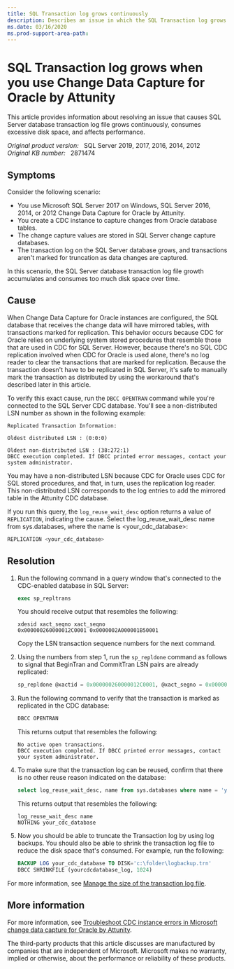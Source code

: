 ```yaml
---
title: SQL Transaction log grows continuously
description: Describes an issue in which the SQL Transaction log grows continuously, and this eventually consumes excessive disk space and affects performance. This issue occurs when you use Change Data Capture for Oracle by Attunity. A workaround is provided.
ms.date: 03/16/2020
ms.prod-support-area-path:
---
```

# SQL Transaction log grows when you use Change Data Capture for Oracle by Attunity

This article provides information about resolving an issue that causes SQL Server database transaction log file grows continuously, consumes excessive disk space, and affects performance.

_Original product version:_ &nbsp; SQL Server 2019, 2017, 2016, 2014, 2012  
_Original KB number:_ &nbsp; 2871474

## Symptoms

Consider the following scenario:

- You use Microsoft SQL Server 2017 on Windows, SQL Server 2016, 2014, or 2012 Change Data Capture for Oracle by Attunity.
- You create a CDC instance to capture changes from Oracle database tables.
- The change capture values are stored in SQL Server change capture databases.
- The transaction log on the SQL Server database grows, and transactions aren't marked for truncation as data changes are captured.

In this scenario, the SQL Server database transaction log file growth accumulates and consumes too much disk space over time.

## Cause

When Change Data Capture for Oracle instances are configured, the SQL database that receives the change data will have mirrored tables, with transactions marked for replication. This behavior occurs because CDC for Oracle relies on underlying system stored procedures that resemble those that are used in CDC for SQL Server. However, because there's no SQL CDC replication involved when CDC for Oracle is used alone, there's no log reader to clear the transactions that are marked for replication. Because the transaction doesn't have to be replicated in SQL Server, it's safe to manually mark the transaction as distributed by using the workaround that's described later in this article.

To verify this exact cause, run the `DBCC OPENTRAN` command while you're connected to the SQL Server CDC database. You'll see a non-distributed LSN number as shown in the following example:

```console
Replicated Transaction Information:

Oldest distributed LSN : (0:0:0)

Oldest non-distributed LSN : (38:272:1) 
DBCC execution completed. If DBCC printed error messages, contact your system administrator.
```

You may have a non-distributed LSN because CDC for Oracle uses CDC for SQL stored procedures, and that, in turn, uses the replication log reader. This non-distributed LSN corresponds to the log entries to add the mirrored table in the Attunity CDC database.

If you run this query, the `log_reuse_wait_desc` option returns a value of `REPLICATION`, indicating the cause. Select the log_reuse_wait_desc name from sys.databases, where the name is <your_cdc_database>:

```sql
REPLICATION <your_cdc_database>
```

## Resolution

1. Run the following command in a query window that's connected to the CDC-enabled database in SQL Server:

    ```sql
    exec sp_repltrans
    ```

    You should receive output that resembles the following:

    ```console
    xdesid xact_seqno xact_seqno
    0x000000260000012C0001 0x0000002A000001B50001
    ```

    Copy the LSN transaction sequence numbers for the next command.
2. Using the numbers from step 1, run the `sp_repldone` command as follows to signal that BeginTran and CommitTran LSN pairs are already replicated:

    ```sql
    sp_repldone @xactid = 0x000000260000012C0001, @xact_segno = 0x0000002A000001B50001
    ```

3. Run the following command to verify that the transaction is marked as replicated in the CDC database:

    ```sql
    DBCC OPENTRAN
    ```

    This returns output that resembles the following:

    ```console
    No active open transactions.
    DBCC execution completed. If DBCC printed error messages, contact your system administrator.
    ```

4. To make sure that the transaction log can be reused, confirm that there is no other reuse reason indicated on the database:
  
    ```sql
    select log_reuse_wait_desc, name from sys.databases where name = 'your_cdc_database'
    ```

    This returns output that resembles the following:

    ```console
    log_reuse_wait_desc name
    NOTHING your_cdc_database
    ```

5. Now you should be able to truncate the Transaction log by using log backups. You should also be able to shrink the transaction log file to reduce the disk space that's consumed. For example, run the following:

    ```sql
    BACKUP LOG your_cdc_database TO DISK='c:\folder\logbackup.trn'
    DBCC SHRINKFILE (yourcdcdatabase_log, 1024)
    ```

For more information, see [Manage the size of the transaction log file](https://msdn.microsoft.com/library/ms365418%28v=sql.110%29.aspx).

## More information

For more information, see
[Troubleshoot CDC instance errors in Microsoft change data capture for Oracle by Attunity](http://social.technet.microsoft.com/wiki/contents/articles/7642.troubleshoot-cdc-instance-errors-in-microsoft-change-data-capture-for-oracle-by-attunity.aspx).

The third-party products that this article discusses are manufactured by companies that are independent of Microsoft. Microsoft makes no warranty, implied or otherwise, about the performance or reliability of these products.
